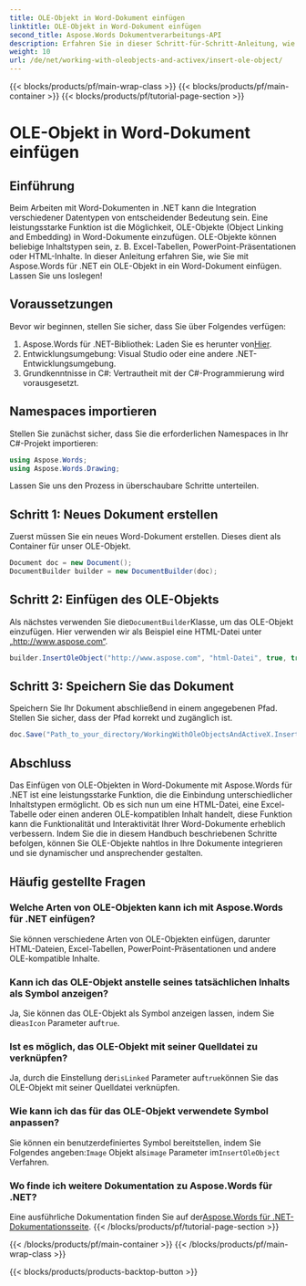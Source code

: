 ```yaml
---
title: OLE-Objekt in Word-Dokument einfügen
linktitle: OLE-Objekt in Word-Dokument einfügen
second_title: Aspose.Words Dokumentverarbeitungs-API
description: Erfahren Sie in dieser Schritt-für-Schritt-Anleitung, wie Sie mit Aspose.Words für .NET OLE-Objekte in Word-Dokumente einfügen. Erweitern Sie Ihre Dokumente mit eingebetteten Inhalten.
weight: 10
url: /de/net/working-with-oleobjects-and-activex/insert-ole-object/
---
```


{{< blocks/products/pf/main-wrap-class >}}
{{< blocks/products/pf/main-container >}}
{{< blocks/products/pf/tutorial-page-section >}}

# OLE-Objekt in Word-Dokument einfügen

## Einführung

Beim Arbeiten mit Word-Dokumenten in .NET kann die Integration verschiedener Datentypen von entscheidender Bedeutung sein. Eine leistungsstarke Funktion ist die Möglichkeit, OLE-Objekte (Object Linking and Embedding) in Word-Dokumente einzufügen. OLE-Objekte können beliebige Inhaltstypen sein, z. B. Excel-Tabellen, PowerPoint-Präsentationen oder HTML-Inhalte. In dieser Anleitung erfahren Sie, wie Sie mit Aspose.Words für .NET ein OLE-Objekt in ein Word-Dokument einfügen. Lassen Sie uns loslegen!

## Voraussetzungen

Bevor wir beginnen, stellen Sie sicher, dass Sie über Folgendes verfügen:

1. Aspose.Words für .NET-Bibliothek: Laden Sie es herunter von[Hier](https://releases.aspose.com/words/net/).
2. Entwicklungsumgebung: Visual Studio oder eine andere .NET-Entwicklungsumgebung.
3. Grundkenntnisse in C#: Vertrautheit mit der C#-Programmierung wird vorausgesetzt.

## Namespaces importieren

Stellen Sie zunächst sicher, dass Sie die erforderlichen Namespaces in Ihr C#-Projekt importieren:

```csharp
using Aspose.Words;
using Aspose.Words.Drawing;
```

Lassen Sie uns den Prozess in überschaubare Schritte unterteilen.

## Schritt 1: Neues Dokument erstellen

Zuerst müssen Sie ein neues Word-Dokument erstellen. Dieses dient als Container für unser OLE-Objekt.

```csharp
Document doc = new Document();
DocumentBuilder builder = new DocumentBuilder(doc);
```

## Schritt 2: Einfügen des OLE-Objekts

 Als nächstes verwenden Sie die`DocumentBuilder`Klasse, um das OLE-Objekt einzufügen. Hier verwenden wir als Beispiel eine HTML-Datei unter „http://www.aspose.com“.

```csharp
builder.InsertOleObject("http://www.aspose.com", "html-Datei", true, true, null);
```

## Schritt 3: Speichern Sie das Dokument

Speichern Sie Ihr Dokument abschließend in einem angegebenen Pfad. Stellen Sie sicher, dass der Pfad korrekt und zugänglich ist.

```csharp
doc.Save("Path_to_your_directory/WorkingWithOleObjectsAndActiveX.InsertOleObject.docx");
```

## Abschluss

Das Einfügen von OLE-Objekten in Word-Dokumente mit Aspose.Words für .NET ist eine leistungsstarke Funktion, die die Einbindung unterschiedlicher Inhaltstypen ermöglicht. Ob es sich nun um eine HTML-Datei, eine Excel-Tabelle oder einen anderen OLE-kompatiblen Inhalt handelt, diese Funktion kann die Funktionalität und Interaktivität Ihrer Word-Dokumente erheblich verbessern. Indem Sie die in diesem Handbuch beschriebenen Schritte befolgen, können Sie OLE-Objekte nahtlos in Ihre Dokumente integrieren und sie dynamischer und ansprechender gestalten.

## Häufig gestellte Fragen

### Welche Arten von OLE-Objekten kann ich mit Aspose.Words für .NET einfügen?
Sie können verschiedene Arten von OLE-Objekten einfügen, darunter HTML-Dateien, Excel-Tabellen, PowerPoint-Präsentationen und andere OLE-kompatible Inhalte.

### Kann ich das OLE-Objekt anstelle seines tatsächlichen Inhalts als Symbol anzeigen?
 Ja, Sie können das OLE-Objekt als Symbol anzeigen lassen, indem Sie die`asIcon` Parameter auf`true`.

### Ist es möglich, das OLE-Objekt mit seiner Quelldatei zu verknüpfen?
 Ja, durch die Einstellung der`isLinked` Parameter auf`true`können Sie das OLE-Objekt mit seiner Quelldatei verknüpfen.

### Wie kann ich das für das OLE-Objekt verwendete Symbol anpassen?
 Sie können ein benutzerdefiniertes Symbol bereitstellen, indem Sie Folgendes angeben:`Image` Objekt als`image` Parameter im`InsertOleObject` Verfahren.

### Wo finde ich weitere Dokumentation zu Aspose.Words für .NET?
 Eine ausführliche Dokumentation finden Sie auf der[Aspose.Words für .NET-Dokumentationsseite](https://reference.aspose.com/words/net/).
{{< /blocks/products/pf/tutorial-page-section >}}

{{< /blocks/products/pf/main-container >}}
{{< /blocks/products/pf/main-wrap-class >}}

{{< blocks/products/products-backtop-button >}}
